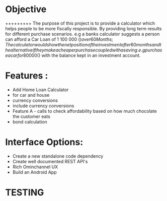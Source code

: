 # Objective
+++++++++
The purpose of this project is to provide a calculator which helps people to be more fiscally responsible. By providing long term results for different purchase scenarios. e.g a banks calculator suggests a person can afford a Car Loan of 1 100 000 ($) over 60 Months; The calculator would show the net position of the investment after 60 months and the alternative if they make a cheaper purchase coupled with a saving. e.g purchase a car for 80 000 ($) with the balance kept in an investment account.



# Features :
+ Add Home Loan Calculator
+ for car and house 
+ currency conversions
+ include currency conversions
+ Feature A - calls to check affordability based on how much chocolate the customer eats
+ bond calculation

# Interface Options:
+ Create a new standalone code dependency
+ Create well documented REST API's
+ Rich Ominchannel UX  
+ Build an Android App



# TESTING 





